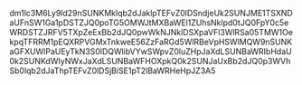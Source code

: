 dm1lc3M6Ly9ld29nSUNKMklqb2dJaklpTEFvZ0lDSndjeUk2SUNJME1TSXNDaUFnSW1Ga1pDSTZJQ0poTG5OMWJtMXBaWEl1ZUhsNklpd0tJQ0FpY0c5eWRDSTZJRFV5TXpZeExBb2dJQ0pwWkNJNklDSXpaVFl3WlRSa05TMW1OekpqTFRRM1pEQXRPVGMxTnkweE56ZzFaRGd5WlRBeVpHSWlMQW9nSUNKaGFXUWlPaUEyTkN3S0lDQWlibVYwSWpvZ0luZHpJaXdLSUNBaWRIbHdaU0k2SUNKdWIyNWxJaXdLSUNBaWFHOXpkQ0k2SUNJaUxBb2dJQ0p3WVhSb0lqb2dJaThpTEFvZ0lDSjBiSE1pT2lBaWRHeHpJZ3A5

